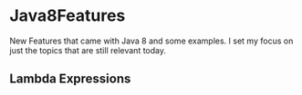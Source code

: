 # Java8Features
New Features that came with Java 8 and some examples.
I set my focus on just the topics that are still relevant today.

<h2>Lambda Expressions</h2> 
